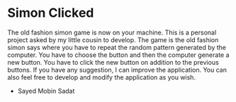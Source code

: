 # Simon Clicked
The old fashion simon game is now on your machine. This is a personal project asked by my little cousin to develop. The game is the old fashion simon says where you have to repeat the random pattern generated by the computer. You have to choose the button and then the computer generate a new button. You have to click the new button on addition to the previous buttons. If you have any suggestion, I can improve the application. You can also feel free to develop and modify the application as you wish.

  - Sayed Mobin Sadat
